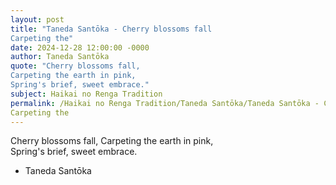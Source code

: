 ```yaml
---
layout: post
title: "Taneda Santōka - Cherry blossoms fall
Carpeting the"
date: 2024-12-28 12:00:00 -0000
author: Taneda Santōka
quote: "Cherry blossoms fall,
Carpeting the earth in pink,  
Spring's brief, sweet embrace."
subject: Haikai no Renga Tradition
permalink: /Haikai no Renga Tradition/Taneda Santōka/Taneda Santōka - Cherry blossoms fall
Carpeting the
---
```


Cherry blossoms fall,
Carpeting the earth in pink,  
Spring's brief, sweet embrace.

- Taneda Santōka
